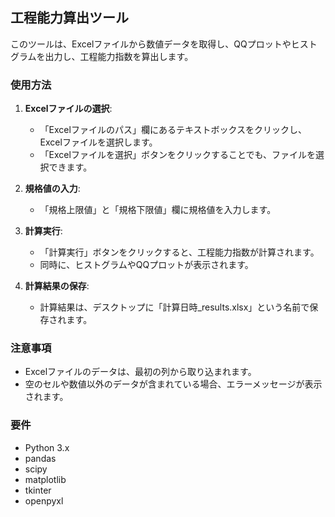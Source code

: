 ## 工程能力算出ツール

このツールは、Excelファイルから数値データを取得し、QQプロットやヒストグラムを出力し、工程能力指数を算出します。

### 使用方法

1. **Excelファイルの選択**:
   - 「Excelファイルのパス」欄にあるテキストボックスをクリックし、Excelファイルを選択します。
   - 「Excelファイルを選択」ボタンをクリックすることでも、ファイルを選択できます。

2. **規格値の入力**:
   - 「規格上限値」と「規格下限値」欄に規格値を入力します。

3. **計算実行**:
   - 「計算実行」ボタンをクリックすると、工程能力指数が計算されます。
   - 同時に、ヒストグラムやQQプロットが表示されます。

4. **計算結果の保存**:
   - 計算結果は、デスクトップに「計算日時_results.xlsx」という名前で保存されます。

### 注意事項
- Excelファイルのデータは、最初の列から取り込まれます。
- 空のセルや数値以外のデータが含まれている場合、エラーメッセージが表示されます。

### 要件
- Python 3.x
- pandas
- scipy
- matplotlib
- tkinter
- openpyxl
